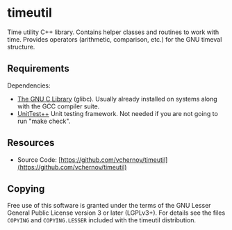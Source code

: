 timeutil
========

Time utility C++ library. Contains helper classes and routines to work with time. 
Provides operators (arithmetic, comparison, etc.) for the GNU timeval structure.


Requirements
------------

Dependencies:
* [The GNU C Library](http://www.gnu.org/software/libc/) (glibc). 
Usually already installed on systems along with the GCC compiler suite.
* [UnitTest++](http://unittest-cpp.sourceforge.net/) Unit testing framework. Not needed if you are not going to run "make check".


Resources
---------

* Source Code: [https://github.com/vchernov/timeutil](https://github.com/vchernov/timeutil)


Copying
-------

Free use of this software is granted under the terms of the GNU Lesser General Public License 
version 3 or later (LGPLv3+). For details see the files `COPYING` and `COPYING.LESSER` included 
with the timeutil distribution.

